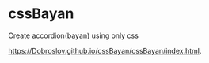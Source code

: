 # cssBayan
Create accordion(bayan) using only css

https://Dobroslov.github.io/cssBayan/cssBayan/index.html.